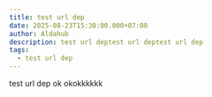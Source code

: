 ```yaml
---
title: test url dep
date: 2025-08-23T15:30:00.000+07:00
author: Aldahub
description: test url deptest url deptest url dep
tags:
  - test url dep
---
```

test url dep ok okokkkkkk
